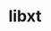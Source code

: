 ---
title: "libxt"
layout: cache
categories: [package, v0.21.1]
meta: {"versions": ["1.1.5"], "compilers": ["gcc@=11.1.0", "gcc@=11.3.0", "gcc@=11.4.0", "gcc@=7.3.1", "gcc@=9.4.0"], "oss": ["amzn2", "ubuntu20.04", "ubuntu22.04"], "platforms": ["linux"], "targets": ["aarch64", "neoverse_n1", "neoverse_v1", "ppc64le", "x86_64_v3"], "stacks": ["aws-isc", "aws-isc-aarch64", "data-vis-sdk", "e4s", "e4s-neoverse_v1", "e4s-power", "e4s-rocm-external", "ml-linux-x86_64-rocm", "root"], "num_specs": 11, "num_specs_by_stack": {"root": 11, "aws-isc-aarch64": 2, "aws-isc": 1, "e4s-neoverse_v1": 1, "e4s-power": 1, "data-vis-sdk": 2, "e4s-rocm-external": 1, "e4s": 2, "ml-linux-x86_64-rocm": 2}}
spec_details: [{"hash": "cb4pflvnc7jrtdn3pcpgokspzeqx3inj", "compiler": "gcc@=7.3.1", "versions": ["1.1.5"], "os": "amzn2", "platform": "linux", "target": "aarch64", "variants": ["build_system=autotools"], "stacks": ["root", "aws-isc-aarch64"], "size": "-", "tarball": "https://binaries.spack.io/releases/v0.21.1/build_cache/linux-amzn2-aarch64/gcc-7.3.1/libxt-1.1.5/linux-amzn2-aarch64-gcc-7.3.1-libxt-1.1.5-cb4pflvnc7jrtdn3pcpgokspzeqx3inj.spack"}, {"hash": "n5qpglc5lb5gu2tisv57oojf6uds735k", "compiler": "gcc@=7.3.1", "versions": ["1.1.5"], "os": "amzn2", "platform": "linux", "target": "x86_64_v3", "variants": ["build_system=autotools"], "stacks": ["root", "aws-isc"], "size": "-", "tarball": "https://binaries.spack.io/releases/v0.21.1/build_cache/linux-amzn2-x86_64_v3/gcc-7.3.1/libxt-1.1.5/linux-amzn2-x86_64_v3-gcc-7.3.1-libxt-1.1.5-n5qpglc5lb5gu2tisv57oojf6uds735k.spack"}, {"hash": "xrfimo575r7jsz2lghouafs7n34fya6l", "compiler": "gcc@=7.3.1", "versions": ["1.1.5"], "os": "amzn2", "platform": "linux", "target": "neoverse_n1", "variants": ["build_system=autotools"], "stacks": ["root", "aws-isc-aarch64"], "size": "-", "tarball": "https://binaries.spack.io/releases/v0.21.1/build_cache/linux-amzn2-neoverse_n1/gcc-7.3.1/libxt-1.1.5/linux-amzn2-neoverse_n1-gcc-7.3.1-libxt-1.1.5-xrfimo575r7jsz2lghouafs7n34fya6l.spack"}, {"hash": "c23xtcwzfv2j7k55dunehkcj52vstbsl", "compiler": "gcc@=11.4.0", "versions": ["1.1.5"], "os": "ubuntu20.04", "platform": "linux", "target": "neoverse_v1", "variants": ["build_system=autotools"], "stacks": ["root", "e4s-neoverse_v1"], "size": "-", "tarball": "https://binaries.spack.io/releases/v0.21.1/build_cache/linux-ubuntu20.04-neoverse_v1/gcc-11.4.0/libxt-1.1.5/linux-ubuntu20.04-neoverse_v1-gcc-11.4.0-libxt-1.1.5-c23xtcwzfv2j7k55dunehkcj52vstbsl.spack"}, {"hash": "jcygigrasdrecl7q7xx6enc3dxca36ny", "compiler": "gcc@=9.4.0", "versions": ["1.1.5"], "os": "ubuntu20.04", "platform": "linux", "target": "ppc64le", "variants": ["build_system=autotools"], "stacks": ["root", "e4s-power"], "size": "-", "tarball": "https://binaries.spack.io/releases/v0.21.1/build_cache/linux-ubuntu20.04-ppc64le/gcc-9.4.0/libxt-1.1.5/linux-ubuntu20.04-ppc64le-gcc-9.4.0-libxt-1.1.5-jcygigrasdrecl7q7xx6enc3dxca36ny.spack"}, {"hash": "7yorjzw6z6ga6ud42kumunzydbve3lx7", "compiler": "gcc@=11.1.0", "versions": ["1.1.5"], "os": "ubuntu20.04", "platform": "linux", "target": "x86_64_v3", "variants": ["build_system=autotools"], "stacks": ["data-vis-sdk", "root"], "size": "-", "tarball": "https://binaries.spack.io/releases/v0.21.1/build_cache/linux-ubuntu20.04-x86_64_v3/gcc-11.1.0/libxt-1.1.5/linux-ubuntu20.04-x86_64_v3-gcc-11.1.0-libxt-1.1.5-7yorjzw6z6ga6ud42kumunzydbve3lx7.spack"}, {"hash": "afonxjfo7i3hayq5ndswjktszj5ou7gh", "compiler": "gcc@=11.1.0", "versions": ["1.1.5"], "os": "ubuntu20.04", "platform": "linux", "target": "x86_64_v3", "variants": ["build_system=autotools"], "stacks": ["data-vis-sdk", "root"], "size": "-", "tarball": "https://binaries.spack.io/releases/v0.21.1/build_cache/linux-ubuntu20.04-x86_64_v3/gcc-11.1.0/libxt-1.1.5/linux-ubuntu20.04-x86_64_v3-gcc-11.1.0-libxt-1.1.5-afonxjfo7i3hayq5ndswjktszj5ou7gh.spack"}, {"hash": "7ho7pmt7ekrz5x4hlnwe7pv3rki2pbrl", "compiler": "gcc@=11.4.0", "versions": ["1.1.5"], "os": "ubuntu20.04", "platform": "linux", "target": "x86_64_v3", "variants": ["build_system=autotools"], "stacks": ["e4s-rocm-external", "root", "e4s"], "size": "-", "tarball": "https://binaries.spack.io/releases/v0.21.1/build_cache/linux-ubuntu20.04-x86_64_v3/gcc-11.4.0/libxt-1.1.5/linux-ubuntu20.04-x86_64_v3-gcc-11.4.0-libxt-1.1.5-7ho7pmt7ekrz5x4hlnwe7pv3rki2pbrl.spack"}, {"hash": "mgff3uiare54bg7on3iph56ngnvoixq4", "compiler": "gcc@=11.4.0", "versions": ["1.1.5"], "os": "ubuntu20.04", "platform": "linux", "target": "x86_64_v3", "variants": ["build_system=autotools"], "stacks": ["root", "e4s"], "size": "-", "tarball": "https://binaries.spack.io/releases/v0.21.1/build_cache/linux-ubuntu20.04-x86_64_v3/gcc-11.4.0/libxt-1.1.5/linux-ubuntu20.04-x86_64_v3-gcc-11.4.0-libxt-1.1.5-mgff3uiare54bg7on3iph56ngnvoixq4.spack"}, {"hash": "goxnnchoe7r5yj6gghvb7ow4owfecreu", "compiler": "gcc@=11.3.0", "versions": ["1.1.5"], "os": "ubuntu22.04", "platform": "linux", "target": "x86_64_v3", "variants": ["build_system=autotools"], "stacks": ["ml-linux-x86_64-rocm", "root"], "size": "-", "tarball": "https://binaries.spack.io/releases/v0.21.1/build_cache/linux-ubuntu22.04-x86_64_v3/gcc-11.3.0/libxt-1.1.5/linux-ubuntu22.04-x86_64_v3-gcc-11.3.0-libxt-1.1.5-goxnnchoe7r5yj6gghvb7ow4owfecreu.spack"}, {"hash": "j5bcc4vcojs3tvmsjhg7o2mxclmrs64w", "compiler": "gcc@=11.3.0", "versions": ["1.1.5"], "os": "ubuntu22.04", "platform": "linux", "target": "x86_64_v3", "variants": ["build_system=autotools"], "stacks": ["ml-linux-x86_64-rocm", "root"], "size": "-", "tarball": "https://binaries.spack.io/releases/v0.21.1/build_cache/linux-ubuntu22.04-x86_64_v3/gcc-11.3.0/libxt-1.1.5/linux-ubuntu22.04-x86_64_v3-gcc-11.3.0-libxt-1.1.5-j5bcc4vcojs3tvmsjhg7o2mxclmrs64w.spack"}]
---